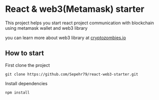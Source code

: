 # React & web3(Metamask) starter
This project helps you start react project communication with blockchain using metamask wallet 
and web3 library

you can learn more about web3 library at [cryptozombies.io](https://cryptozombies.io/en/lesson/6/chapter/1)

## How to start
First clone the project

```
git clone https://github.com/Sepehr79/react-web3-starter.git
```

Install dependencies

```
npm install
```